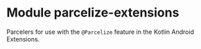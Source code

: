 # Module parcelize-extensions

Parcelers for use with the `@Parcelize` feature in the Kotlin Android Extensions.
